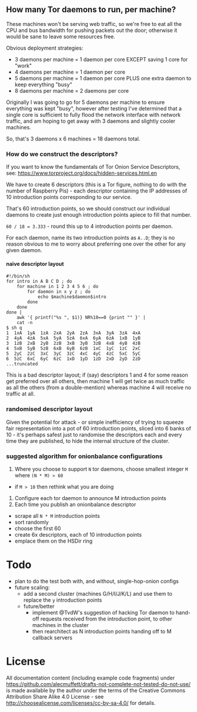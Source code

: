 ## How many Tor daemons to run, per machine?

These machines won't be serving web traffic, so we're free to eat all
the CPU and bus bandwidth for pushing packets out the door; otherwise
it would be sane to leave some resources free.

Obvious deployment strategies:

* 3 daemons per machine = 1 daemon per core EXCEPT saving 1 core for "work"
* 4 daemons per machine = 1 daemon per core
* 5 daemons per machine = 1 daemon per core PLUS one extra daemon to keep everything "busy"
* 8 daemons per machine = 2 daemons per core

Originally I was going to go for 5 daemons per machine to ensure
everything was kept "busy", however after testing I've determined that
a single core is sufficient to fully flood the network interface with
network traffic, and am hoping to get away with 3 daemons and slightly
cooler machines.

So, that's 3 daemons x 6 machines = 18 daemons total.


### How do we construct the descriptors?

If you want to know the fundamentals of Tor Onion Service Descriptors,
see: https://www.torproject.org/docs/hidden-services.html.en

We have to create 6 descriptors (this is a Tor figure, nothing to do
with the number of Raspberry Pis) - each descriptor containing the IP
addresses of 10 introduction points corresponding to our service.

That's 60 introduction points, so we should construct our individual
daemons to create just enough introduction points apiece to fill that
number.

`60 / 18 = 3.333` - round this up to 4 introduction points per daemon.

For each daemon, name its two introduction points as `A..D`; they is
no reason obvious to me to worry about preferring one over the other
for any given daemon.

#### naive descriptor layout

```
#!/bin/sh
for intro in A B C D ; do
    for machine in 1 2 3 4 5 6 ; do
        for daemon in x y z ; do
            echo $machine$daemon$intro
        done
    done
done |
    awk '{ printf("%s ", $1)} NR%10==0 {print "" }' |
    cat -n
$ sh q
1  1xA  1yA  1zA  2xA  2yA  2zA  3xA  3yA  3zA  4xA
2  4yA  4zA  5xA  5yA  5zA  6xA  6yA  6zA  1xB  1yB
3  1zB  2xB  2yB  2zB  3xB  3yB  3zB  4xB  4yB  4zB
4  5xB  5yB  5zB  6xB  6yB  6zB  1xC  1yC  1zC  2xC
5  2yC  2zC  3xC  3yC  3zC  4xC  4yC  4zC  5xC  5yC
6  5zC  6xC  6yC  6zC  1xD  1yD  1zD  2xD  2yD  2zD
...truncated
```

This is a bad descriptor layout; if (say) descriptors 1 and 4 for some
reason get preferred over all others, then machine 1 will get twice as
much traffic as all the others (from a double-mention) whereas machine
4 will receive no traffic at all.

### randomised descriptor layout

Given the potential for attack - or simple inefficiency of trying to
squeeze fair representation into a pot of 60 introduction points,
sliced into 6 banks of 10 - it's perhaps safest just to randomise the
descriptors each and every time they are published, to hide the
internal structure of the cluster.

### suggested algorithm for onionbalance configurations

1. Where you choose to support `N` tor daemons, choose smallest integer `M` where `(N * M) > 60`
  * if `M > 10` then rethink what you are doing
1. Configure each tor daemon to announce M introduction points
1. Each time you publish an onionbalance descriptor
  - scrape all `N * M` introduction points
  - sort randomly
  - choose the first 60
  - create 6x descriptors, each of 10 introduction points
  - emplace them on the HSDir ring

# Todo

* plan to do the test both with, and without, single-hop-onion configs
* future scaling:
  * add a second cluster (machines G/H/I/J/K/L) and use them to
    replace the `y` introduction points
  * future/better
    * implement @TvdW's suggestion of hacking Tor daemon to hand-off
      requests received from the introduction point, to other machines
      in the cluster
    * then rearchitect as N introduction points handing off to M
      callback servers

# License

All documentation content (including example code fragments) under
https://github.com/alecmuffett/drafts-not-complete-not-tested-do-not-use/
is made available by the author under the terms of the Creative
Commons Attribution Share Alike 4.0 License - see
http://choosealicense.com/licenses/cc-by-sa-4.0/ for details.
